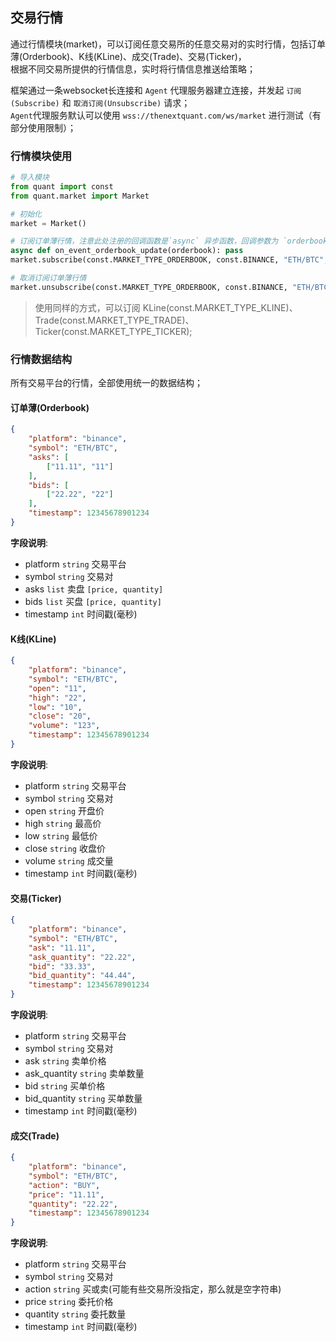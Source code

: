## 交易行情

通过行情模块(market)，可以订阅任意交易所的任意交易对的实时行情，包括订单薄(Orderbook)、K线(KLine)、成交(Trade)、交易(Ticker)，  
根据不同交易所提供的行情信息，实时将行情信息推送给策略；

框架通过一条websocket长连接和 `Agent` 代理服务器建立连接，并发起 `订阅(Subscribe)` 和 `取消订阅(Unsubscribe)` 请求；  
`Agent`代理服务默认可以使用 `wss://thenextquant.com/ws/market` 进行测试（有部分使用限制）；


### 行情模块使用

```python
# 导入模块
from quant import const
from quant.market import Market

# 初始化
market = Market()

# 订阅订单薄行情，注意此处注册的回调函数是`async` 异步函数，回调参数为 `orderbook` 对象，类型为字典，数据结构查看下边的介绍。
async def on_event_orderbook_update(orderbook): pass
market.subscribe(const.MARKET_TYPE_ORDERBOOK, const.BINANCE, "ETH/BTC", on_event_orderbook_update)

# 取消订阅订单薄行情
market.unsubscribe(const.MARKET_TYPE_ORDERBOOK, const.BINANCE, "ETH/BTC")
```

> 使用同样的方式，可以订阅 KLine(const.MARKET_TYPE_KLINE)、Trade(const.MARKET_TYPE_TRADE)、Ticker(const.MARKET_TYPE_TICKER);


### 行情数据结构

所有交易平台的行情，全部使用统一的数据结构；

#### 订单薄(Orderbook)
```json
{
    "platform": "binance",
    "symbol": "ETH/BTC",
    "asks": [
        ["11.11", "11"]
    ],
    "bids": [
        ["22.22", "22"]
    ],
    "timestamp": 12345678901234
}
```

**字段说明**:
- platform `string` 交易平台
- symbol `string` 交易对
- asks `list` 卖盘 `[price, quantity]`
- bids `list` 买盘 `[price, quantity]`
- timestamp `int` 时间戳(毫秒)


#### K线(KLine)
```json
{
    "platform": "binance",
    "symbol": "ETH/BTC",
    "open": "11",
    "high": "22",
    "low": "10",
    "close": "20",
    "volume": "123",
    "timestamp": 12345678901234
}
```

**字段说明**:
- platform `string` 交易平台
- symbol `string` 交易对
- open `string` 开盘价
- high `string` 最高价
- low `string` 最低价
- close `string` 收盘价
- volume `string` 成交量
- timestamp `int` 时间戳(毫秒)


#### 交易(Ticker)
```json
{
    "platform": "binance",
    "symbol": "ETH/BTC",
    "ask": "11.11",
    "ask_quantity": "22.22",
    "bid": "33.33",
    "bid_quantity": "44.44",
    "timestamp": 12345678901234
}
```

**字段说明**:
- platform `string` 交易平台
- symbol `string` 交易对
- ask `string` 卖单价格
- ask_quantity `string` 卖单数量
- bid `string` 买单价格
- bid_quantity `string` 买单数量
- timestamp `int` 时间戳(毫秒)


#### 成交(Trade)
```json
{
    "platform": "binance",
    "symbol": "ETH/BTC",
    "action": "BUY",
    "price": "11.11",
    "quantity": "22.22",
    "timestamp": 12345678901234
}
```

**字段说明**:
- platform `string` 交易平台
- symbol `string` 交易对
- action `string` 买或卖(可能有些交易所没指定，那么就是空字符串)
- price `string` 委托价格
- quantity `string` 委托数量
- timestamp `int` 时间戳(毫秒)
